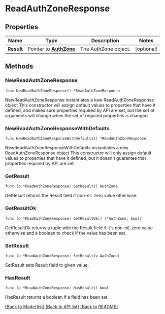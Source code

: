 # ReadAuthZoneResponse

## Properties

Name | Type | Description | Notes
------------ | ------------- | ------------- | -------------
**Result** | Pointer to [**AuthZone**](AuthZone.md) | The AuthZone object. | [optional] 

## Methods

### NewReadAuthZoneResponse

`func NewReadAuthZoneResponse() *ReadAuthZoneResponse`

NewReadAuthZoneResponse instantiates a new ReadAuthZoneResponse object
This constructor will assign default values to properties that have it defined,
and makes sure properties required by API are set, but the set of arguments
will change when the set of required properties is changed

### NewReadAuthZoneResponseWithDefaults

`func NewReadAuthZoneResponseWithDefaults() *ReadAuthZoneResponse`

NewReadAuthZoneResponseWithDefaults instantiates a new ReadAuthZoneResponse object
This constructor will only assign default values to properties that have it defined,
but it doesn't guarantee that properties required by API are set

### GetResult

`func (o *ReadAuthZoneResponse) GetResult() AuthZone`

GetResult returns the Result field if non-nil, zero value otherwise.

### GetResultOk

`func (o *ReadAuthZoneResponse) GetResultOk() (*AuthZone, bool)`

GetResultOk returns a tuple with the Result field if it's non-nil, zero value otherwise
and a boolean to check if the value has been set.

### SetResult

`func (o *ReadAuthZoneResponse) SetResult(v AuthZone)`

SetResult sets Result field to given value.

### HasResult

`func (o *ReadAuthZoneResponse) HasResult() bool`

HasResult returns a boolean if a field has been set.


[[Back to Model list]](../README.md#documentation-for-models) [[Back to API list]](../README.md#documentation-for-api-endpoints) [[Back to README]](../README.md)


